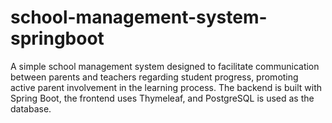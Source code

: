 # school-management-system-springboot
A simple school management system designed to facilitate communication between parents and teachers regarding student progress, promoting active parent involvement in the learning process. The backend is built with Spring Boot, the frontend uses Thymeleaf, and PostgreSQL is used as the database.
